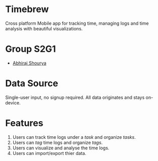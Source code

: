 # Timebrew
Cross platform Mobile app for tracking time, managing logs and time analysis with beautiful visualizations.

# Group S2G1
- [Abhiraj Shourya](https://github.com/abhirajshourya)

# Data Source
Single-user input, no signup required. All data originates and stays on-device.

# Features
1. Users can track time logs under a _task_ and organize _tasks_.
2. Users can _tag_ time logs and organize _tags_.
3. Users can visualize and analyse the time logs.
4. Users can import/export thier data.
